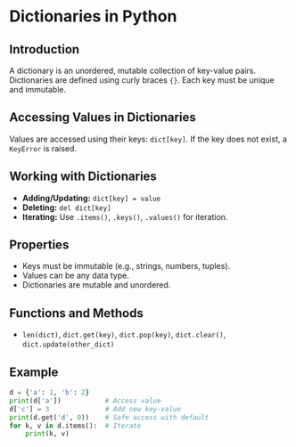 # Dictionaries in Python

## Introduction
A dictionary is an unordered, mutable collection of key-value pairs. Dictionaries are defined using curly braces `{}`. Each key must be unique and immutable.

## Accessing Values in Dictionaries
Values are accessed using their keys: `dict[key]`. If the key does not exist, a `KeyError` is raised.

## Working with Dictionaries
- **Adding/Updating:** `dict[key] = value`
- **Deleting:** `del dict[key]`
- **Iterating:** Use `.items()`, `.keys()`, `.values()` for iteration.

## Properties
- Keys must be immutable (e.g., strings, numbers, tuples).
- Values can be any data type.
- Dictionaries are mutable and unordered.

## Functions and Methods
- `len(dict)`, `dict.get(key)`, `dict.pop(key)`, `dict.clear()`, `dict.update(other_dict)`

## Example
```python
d = {'a': 1, 'b': 2}
print(d['a'])           # Access value
d['c'] = 3              # Add new key-value
print(d.get('d', 0))    # Safe access with default
for k, v in d.items():  # Iterate
    print(k, v)
```